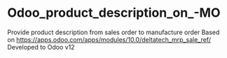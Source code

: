 # Odoo_product_description_on_-MO
Provide product description from sales order to manufacture order
Based on https://apps.odoo.com/apps/modules/10.0/deltatech_mrp_sale_ref/
Developed to Odoo v12
